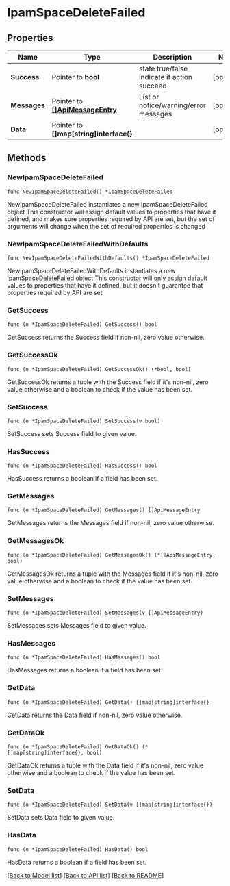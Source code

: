 # IpamSpaceDeleteFailed

## Properties

Name | Type | Description | Notes
------------ | ------------- | ------------- | -------------
**Success** | Pointer to **bool** | state true/false indicate if action succeed | [optional] 
**Messages** | Pointer to [**[]ApiMessageEntry**](ApiMessageEntry.md) | List or notice/warning/error messages | [optional] 
**Data** | Pointer to **[]map[string]interface{}** |  | [optional] 

## Methods

### NewIpamSpaceDeleteFailed

`func NewIpamSpaceDeleteFailed() *IpamSpaceDeleteFailed`

NewIpamSpaceDeleteFailed instantiates a new IpamSpaceDeleteFailed object
This constructor will assign default values to properties that have it defined,
and makes sure properties required by API are set, but the set of arguments
will change when the set of required properties is changed

### NewIpamSpaceDeleteFailedWithDefaults

`func NewIpamSpaceDeleteFailedWithDefaults() *IpamSpaceDeleteFailed`

NewIpamSpaceDeleteFailedWithDefaults instantiates a new IpamSpaceDeleteFailed object
This constructor will only assign default values to properties that have it defined,
but it doesn't guarantee that properties required by API are set

### GetSuccess

`func (o *IpamSpaceDeleteFailed) GetSuccess() bool`

GetSuccess returns the Success field if non-nil, zero value otherwise.

### GetSuccessOk

`func (o *IpamSpaceDeleteFailed) GetSuccessOk() (*bool, bool)`

GetSuccessOk returns a tuple with the Success field if it's non-nil, zero value otherwise
and a boolean to check if the value has been set.

### SetSuccess

`func (o *IpamSpaceDeleteFailed) SetSuccess(v bool)`

SetSuccess sets Success field to given value.

### HasSuccess

`func (o *IpamSpaceDeleteFailed) HasSuccess() bool`

HasSuccess returns a boolean if a field has been set.

### GetMessages

`func (o *IpamSpaceDeleteFailed) GetMessages() []ApiMessageEntry`

GetMessages returns the Messages field if non-nil, zero value otherwise.

### GetMessagesOk

`func (o *IpamSpaceDeleteFailed) GetMessagesOk() (*[]ApiMessageEntry, bool)`

GetMessagesOk returns a tuple with the Messages field if it's non-nil, zero value otherwise
and a boolean to check if the value has been set.

### SetMessages

`func (o *IpamSpaceDeleteFailed) SetMessages(v []ApiMessageEntry)`

SetMessages sets Messages field to given value.

### HasMessages

`func (o *IpamSpaceDeleteFailed) HasMessages() bool`

HasMessages returns a boolean if a field has been set.

### GetData

`func (o *IpamSpaceDeleteFailed) GetData() []map[string]interface{}`

GetData returns the Data field if non-nil, zero value otherwise.

### GetDataOk

`func (o *IpamSpaceDeleteFailed) GetDataOk() (*[]map[string]interface{}, bool)`

GetDataOk returns a tuple with the Data field if it's non-nil, zero value otherwise
and a boolean to check if the value has been set.

### SetData

`func (o *IpamSpaceDeleteFailed) SetData(v []map[string]interface{})`

SetData sets Data field to given value.

### HasData

`func (o *IpamSpaceDeleteFailed) HasData() bool`

HasData returns a boolean if a field has been set.


[[Back to Model list]](../README.md#documentation-for-models) [[Back to API list]](../README.md#documentation-for-api-endpoints) [[Back to README]](../README.md)


